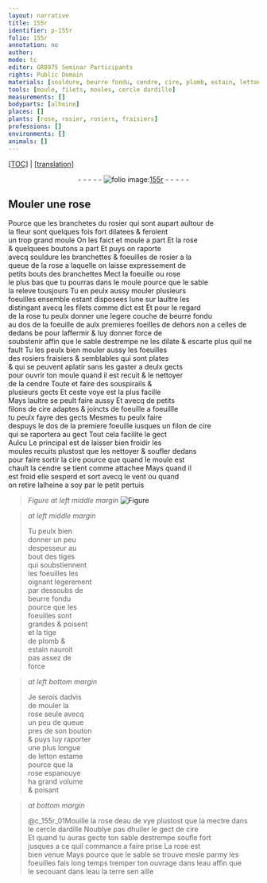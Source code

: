 ```yaml
---
layout: narrative
title: 155r
identifier: p-155r
folio: 155r
annotation: no
author:
mode: tc
editor: GR8975 Seminar Participants
rights: Public Domain
materials: [souldure, beurre fondu, cendre, cire, plomb, estain, letton estame, eau de vye, ardille, huiler, eau, terre]
tools: [moule, filets, moules, cercle dardille]
measurements: []
bodyparts: [alheine]
places: []
plants: [rose, rosier, rosiers, fraisiers]
professions: []
environments: []
animals: []
---
```


 <p><a href="{{ site.baseurl }}/diplomatic/">[TOC]</a> | <a href="{{ site.baseurl }}/texts/p-155r_tl/" target="_blank">[translation]</a></p><div class="folio" align="center">- - - - - <a href="http://gallica.bnf.fr/ark:/12148/btv1b10500001g/f315.item.r=" target="_blank"><img src="https://cu-mkp.github.io/2017-workshop-edition/assets/photo-icon.png" alt="folio image: " style="display:inline-block; margin-bottom:-3px;"/>155r</a> - - - - - </div>  
  

## Mouler une <span class="pa">rose</span>

 
Pource que les branchetes <span class="add">du <span class="pa">rosier</span></span> qui sont <span class="del">aupart</span> aultour de<br/> la fleur sont quelques fois fort dilatees & feroient<br/> un trop grand <span class="tl">moule</span> On les faict <span class="add">et moule</span> a part Et la <span class="pa">rose</span><br/> & quelquees boutons a part Et puys on raporte<br/> avecq <span class="m">souldure</span> les branchettes & foeuilles de <span class="pa">rosier</span> a la<br/> queue de la <span class="pa">rose</span> a laquelle on laisse expressem<span class="exp">ent</span> de<br/> petits bouts des branchettes Mect la foeuille ou <span class="pa">rose</span><br/> le plus bas que tu pourras dans le <span class="tl">moule</span> pource que le sable<br/> la releve tousjours Tu <span class="del">en</span> peulx aussy mouler plusieurs<br/> foeuilles ensemble estant disposees lune sur laultre les<br/> distingant avecq les <span class="tl">filets</span> co<span class="exp">mm</span>e dict est Et pour le regard<br/> de la <span class="pa">rose</span> tu peulx donner une legere couche de <span class="m">beurre fondu</span><br/> au dos de la foeuille <span class="del">de</span> <span class="add">aulx premieres foeilles de dehors non a celles de dedans</span> <span class="del">be</span> pour laffermir & luy donner force de<br/> soubstenir <span class="add">affin que le sable destrempe ne les dilate & escarte plus quil ne fault</span> Tu <span class="del">les</span> peulx bien mouler aussy les foeuilles<br/> des <span class="pa">rosiers</span> <span class="pa">fraisiers</span> & semblables qui sont plates<br/> & qui se peuvent aplatir sans les gaster a deulx gects<br/> pour ouvrir ton <span class="tl">moule</span> quand il est recuit & le nettoyer<br/> de la <span class="m">cendre</span> <span class="del">Toute</span> et faire des souspirails &<br/> plusieurs gects Et ceste voye est la plus facille<br/> Mays laultre se peult faire aussy Et avecq de petits<br/> filons de <span class="m">cire</span> adaptes & joincts de foeuille a foeuillle<br/> tu peulx fayre des gects Mesmes tu peulx faire<br/> despuys <span class="add">le dos de</span> la premiere foeuille <span class="del">iusques</span> un filon de <span class="m">cire</span><br/> qui se raportera au gect Tout cela facilite le gect<br/> <span class="del">Aulcu</span> Le principal est de laisser bien froidir les<br/> <span class="tl">moules</span> recuits plustost que les nettoyer & soufler dedans<br/> pour faire sortir la <span class="m">cire</span> pource que quand le <span class="tl">moule</span> est<br/> chault la <span class="m">cendre</span> se tient co<span class="exp">mm</span>e attachee Mays quand il<br/> est froid elle sesperd et sort avecq le vent ou quand<br/> on retire l<span class="bp">alheine</span> a soy par le petit pertuis
 
> *Figure*
> *at left middle margin*
> <a href="https://drive.google.com/open?id=0B9-oNrvWdlO5b3lFZ18wbGducEk" target="_blank"><img src="https://cu-mkp.github.io/GR8975-edition/assets/photo-icon.png" alt="Figure" style="display:inline-block; margin-bottom:-3px;"/></a>
 
> *at left middle margin*
> 
> 
>   Tu peulx bien<br/> donner un peu<br/> despesseur au<br/> bout des tiges<br/> qui soubstiennent<br/> les foeuilles les<br/> oignant legerem<span class="exp">ent</span><br/> par dessoubs de<br/> <span class="m">beurre fondu</span><br/> pource que les<br/> foeuilles sont<br/> grandes & poisent<br/> et la tige<br/> de <span class="m">plomb</span> &<br/> <span class="m">estain</span> nauroit<br/> pas assez de<br/> force
 
> *at left bottom margin*
> 
> 
>   Je serois dadvis<br/> de mouler la<br/> <span class="pa">rose</span> seule avecq<br/> un peu de queue<br/> pres de son bouton<br/> & puys luy raporter<br/> une plus longue<br/> de <span class="m">letton estame</span><br/> pource que la<br/> <span class="pa">rose</span> espanouye<br/> ha grand volume<br/> & poisant
 
> *at bottom margin*
> 
> 
>  @c_155r_01Mouille la <span class="pa">rose</span> d<span class="m">eau de vye</span> plustost que la mectre dans<br/> le <span class="tl">cercle d<span class="m">ardille</span></span> Noublye pas d<span class="m">huiler</span> le gect de <span class="m">cire</span><br/> Et quand tu auras gecte ton sable destrempe soufle fort<br/> jusques a ce quil commance a faire prise La <span class="pa">rose</span> est<br/> bien venue Mays pource que le sable se trouve mesle parmy les<br/> foeuilles fais long temps tremper ton ouvrage dans l<span class="m">eau</span> affin que<br/> le secouant dans l<span class="m">eau</span> la <span class="m">terre</span> sen aille
 
 